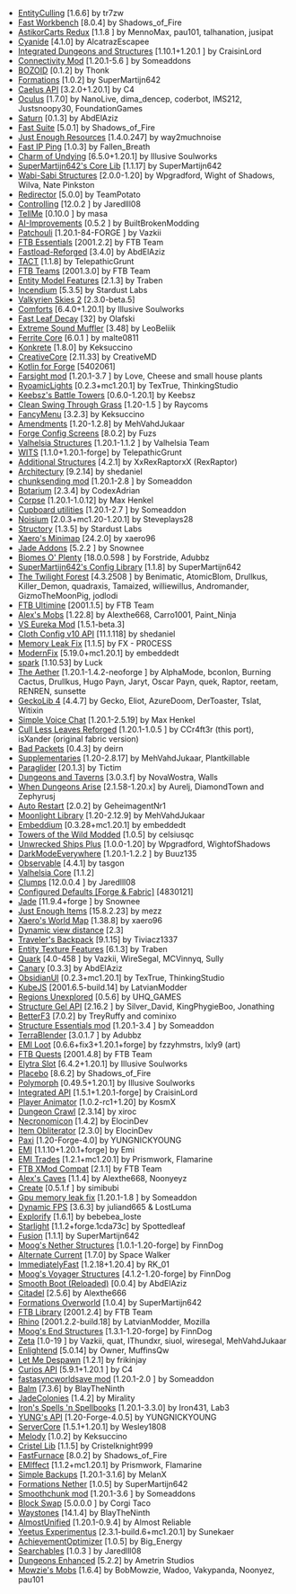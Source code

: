 - [EntityCulling](https://www.curseforge.com/projects/448233) [1.6.6] by tr7zw
- [Fast Workbench](https://www.curseforge.com/projects/288885) [8.0.4] by Shadows_of_Fire
- [AstikorCarts Redux](https://www.curseforge.com/projects/916493) [1.1.8
] by MennoMax, pau101, talhanation, jusipat
- [Cyanide](https://www.curseforge.com/projects/541676) [4.1.0] by AlcatrazEscapee
- [Integrated Dungeons and Structures](https://www.curseforge.com/projects/605375) [1.10.1+1.20.1
] by CraisinLord
- [Connectivity Mod](https://www.curseforge.com/projects/470193) [1.20.1-5.6
] by Someaddons
- [BOZOID](https://www.curseforge.com/projects/885449) [0.1.2] by Thonk
- [Formations](https://www.curseforge.com/projects/915115) [1.0.2] by SuperMartijn642
- [Caelus API](https://www.curseforge.com/projects/308989) [3.2.0+1.20.1] by C4
- [Oculus](https://www.curseforge.com/projects/581495) [1.7.0] by NanoLive, dima_dencep, coderbot, IMS212, Justsnoopy30, FoundationGames
- [Saturn](https://www.curseforge.com/projects/670986) [0.1.3] by AbdElAziz
- [Fast Suite](https://www.curseforge.com/projects/475117) [5.0.1] by Shadows_of_Fire
- [Just Enough Resources](https://www.curseforge.com/projects/240630) [1.4.0.247] by way2muchnoise
- [Fast IP Ping](https://www.curseforge.com/projects/904356) [1.0.3] by Fallen_Breath
- [Charm of Undying](https://www.curseforge.com/projects/316873) [6.5.0+1.20.1] by Illusive Soulworks
- [SuperMartijn642's Core Lib](https://www.curseforge.com/projects/454372) [1.1.17] by SuperMartijn642
- [Wabi-Sabi Structures](https://modrinth.com/mod/Vr3O6THr) [2.0.0-1.20] by Wpgradford, Wight of Shadows, Wilva, Nate Pinkston
- [Redirector](https://www.curseforge.com/projects/877289) [5.0.0] by TeamPotato
- [Controlling](https://www.curseforge.com/projects/250398) [12.0.2
] by Jaredlll08
- [TellMe](https://www.curseforge.com/minecraft/mc-mods/tellme) [0.10.0
] by masa
- [AI-Improvements](https://www.curseforge.com/projects/233019) [0.5.2
] by BuiltBrokenModding
- [Patchouli](https://www.curseforge.com/projects/306770) [1.20.1-84-FORGE
] by Vazkii
- [FTB Essentials](https://www.curseforge.com/projects/410811) [2001.2.2] by FTB Team
- [Fastload-Reforged](https://www.curseforge.com/projects/630620) [3.4.0] by AbdElAziz
- [TACT](https://www.curseforge.com/projects/926263) [1.1.8] by TelepathicGrunt
- [FTB Teams](https://www.curseforge.com/projects/404468) [2001.3.0] by FTB Team
- [Entity Model Features](https://www.curseforge.com/projects/844662) [2.1.3] by Traben
- [Incendium](https://www.curseforge.com/projects/591388) [5.3.5] by Stardust Labs
- [Valkyrien Skies 2](https://www.curseforge.com/projects/258371) [2.3.0-beta.5]
- [Comforts](https://www.curseforge.com/projects/276951) [6.4.0+1.20.1] by Illusive Soulworks
- [Fast Leaf Decay](https://www.curseforge.com/projects/230976) [32] by Olafski
- [Extreme Sound Muffler](https://www.curseforge.com/projects/363363) [3.48] by LeoBeliik
- [Ferrite Core](https://www.curseforge.com/projects/429235) [6.0.1
] by malte0811
- [Konkrete](https://www.curseforge.com/projects/410295) [1.8.0] by Keksuccino
- [CreativeCore](https://www.curseforge.com/projects/257814) [2.11.33] by CreativeMD
- [Kotlin for Forge](https://www.curseforge.com/projects/351264) [5402061]
- [Farsight mod](https://www.curseforge.com/projects/495693) [1.20.1-3.7
] by Love, Cheese and small house plants
- [RyoamicLights](https://www.curseforge.com/projects/913587) [0.2.3+mc1.20.1] by TexTrue, ThinkingStudio
- [Keebsz's Battle Towers](https://www.curseforge.com/projects/655693) [0.6.0-1.20.1] by Keebsz
- [Clean Swing Through Grass](https://www.curseforge.com/projects/915308) [1.20-1.5
] by Raycoms
- [FancyMenu](https://www.curseforge.com/projects/367706) [3.2.3] by Keksuccino
- [Amendments](https://www.curseforge.com/projects/896746) [1.20-1.2.8] by MehVahdJukaar
- [Forge Config Screens](https://www.curseforge.com/projects/544048) [8.0.2] by Fuzs
- [Valhelsia Structures](https://www.curseforge.com/projects/347488) [1.20.1-1.1.2
] by Valhelsia Team
- [WITS](https://www.curseforge.com/projects/909375) [1.1.0+1.20.1-forge] by TelepathicGrunt
- [Additional Structures](https://www.curseforge.com/projects/297680) [4.2.1] by XxRexRaptorxX (RexRaptor)
- [Architectury](https://www.curseforge.com/projects/419699) [9.2.14] by shedaniel
- [chunksending mod](https://www.curseforge.com/projects/831663) [1.20.1-2.8
] by Someaddon
- [Botarium](https://www.curseforge.com/projects/704113) [2.3.4] by CodexAdrian
- [Corpse](https://www.curseforge.com/projects/316582) [1.20.1-1.0.12] by Max Henkel
- [Cupboard utilities](https://www.curseforge.com/projects/326652) [1.20.1-2.7
] by Someaddon
- [Noisium](https://www.curseforge.com/projects/930207) [2.0.3+mc1.20-1.20.1] by Steveplays28
- [Structory](https://www.curseforge.com/projects/636540) [1.3.5] by Stardust Labs
- [Xaero's Minimap](https://www.curseforge.com/projects/263420) [24.2.0] by xaero96
- [Jade Addons](https://www.curseforge.com/projects/583345) [5.2.2
] by Snownee
- [Biomes O' Plenty](https://www.curseforge.com/projects/220318) [18.0.0.598
] by Forstride, Adubbz
- [SuperMartijn642's Config Library](https://www.curseforge.com/projects/438332) [1.1.8] by SuperMartijn642
- [The Twilight Forest](https://www.curseforge.com/projects/227639) [4.3.2508
] by Benimatic, AtomicBlom, Drullkus, Killer_Demon, quadraxis, Tamaized, williewillus, Andromander, GizmoTheMoonPig, jodlodi
- [FTB Ultimine](https://www.curseforge.com/projects/386134) [2001.1.5] by FTB Team
- [Alex's Mobs](https://www.curseforge.com/projects/426558) [1.22.8] by Alexthe668, Carro1001, Paint_Ninja
- [VS Eureka Mod](https://www.curseforge.com/projects/654384) [1.5.1-beta.3]
- [Cloth Config v10 API](https://www.curseforge.com/projects/348521) [11.1.118] by shedaniel
- [Memory Leak Fix](https://modrinth.com/mod/NRjRiSSD) [1.1.5] by FX - PR0CESS
- [ModernFix](https://www.curseforge.com/projects/790626) [5.19.0+mc1.20.1] by embeddedt
- [spark](https://www.curseforge.com/projects/361579) [1.10.53] by Luck
- [The Aether](https://www.curseforge.com/projects/255308) [1.20.1-1.4.2-neoforge
] by AlphaMode, bconlon, Burning Cactus, Drullkus, Hugo Payn, Jaryt, Oscar Payn, quek, Raptor, reetam, RENREN, sunsette
- [GeckoLib 4](https://www.curseforge.com/projects/388172) [4.4.7] by Gecko, Eliot, AzureDoom, DerToaster, Tslat, Witixin
- [Simple Voice Chat](https://www.curseforge.com/projects/416089) [1.20.1-2.5.19] by Max Henkel
- [Cull Less Leaves Reforged](https://www.curseforge.com/projects/840788) [1.20.1-1.0.5
] by CCr4ft3r (this port), isXander (original fabric version)
- [Bad Packets](https://www.curseforge.com/projects/615134) [0.4.3] by deirn
- [Supplementaries](https://www.curseforge.com/projects/412082) [1.20-2.8.17] by MehVahdJukaar, Plantkillable
- [Paraglider](https://www.curseforge.com/projects/289240) [20.1.3] by Tictim
- [Dungeons and Taverns](https://www.curseforge.com/projects/853794) [3.0.3.f] by NovaWostra, Walls
- [When Dungeons Arise](https://www.curseforge.com/projects/442508) [2.1.58-1.20.x] by Aurelj, DiamondTown and Zephyrusj
- [Auto Restart](https://www.curseforge.com/projects/389711) [2.0.2] by GeheimagentNr1
- [Moonlight Library](https://www.curseforge.com/projects/499980) [1.20-2.12.9] by MehVahdJukaar
- [Embeddium](https://www.curseforge.com/projects/908741) [0.3.28+mc1.20.1] by embeddedt
- [Towers of the Wild Modded](https://modrinth.com/mod/54eqfZSC) [1.0.5] by celsiusqc
- [Unwrecked Ships Plus](https://modrinth.com/mod/ae8EZLiC) [1.0.0-1.20] by Wpgradford, WightofShadows
- [DarkModeEverywhere](https://www.curseforge.com/projects/574123) [1.20.1-1.2.2
] by Buuz135
- [Observable](https://www.curseforge.com/projects/509575) [4.4.1] by tasgon
- [Valhelsia Core](https://www.curseforge.com/projects/416935) [1.1.2]
- [Clumps](https://www.curseforge.com/projects/256717) [12.0.0.4
] by Jaredlll08
- [Configured Defaults [Forge & Fabric]](https://www.curseforge.com/projects/930131) [4830121]
- [Jade](https://www.curseforge.com/projects/324717) [11.9.4+forge
] by Snownee
- [Just Enough Items](https://www.curseforge.com/projects/238222) [15.8.2.23] by mezz
- [Xaero's World Map](https://www.curseforge.com/projects/317780) [1.38.8] by xaero96
- [Dynamic view distance](https://www.curseforge.com/projects/366140) [2.3]
- [Traveler's Backpack](https://www.curseforge.com/projects/321117) [9.1.15] by Tiviacz1337
- [Entity Texture Features](https://www.curseforge.com/projects/568563) [6.1.3] by Traben
- [Quark](https://www.curseforge.com/projects/243121) [4.0-458
] by Vazkii, WireSegal, MCVinnyq, Sully
- [Canary](https://www.curseforge.com/projects/665658) [0.3.3] by AbdElAziz
- [ObsidianUI](https://www.curseforge.com/projects/684718) [0.2.3+mc1.20.1] by TexTrue, ThinkingStudio
- [KubeJS](https://www.curseforge.com/projects/238086) [2001.6.5-build.14] by LatvianModder
- [Regions Unexplored](https://www.curseforge.com/projects/659110) [0.5.6] by UHQ_GAMES
- [Structure Gel API](https://www.curseforge.com/projects/378802) [2.16.2
] by Silver_David, KingPhygieBoo, Jonathing
- [BetterF3](https://www.curseforge.com/projects/401648) [7.0.2] by TreyRuffy and cominixo
- [Structure Essentials mod](https://www.curseforge.com/projects/832882) [1.20.1-3.4
] by Someaddon
- [TerraBlender](https://www.curseforge.com/projects/563928) [3.0.1.7
] by Adubbz
- [EMI Loot](https://www.curseforge.com/projects/681783) [0.6.6+fix3+1.20.1+forge] by fzzyhmstrs, lxly9 (art)
- [FTB Quests](https://www.curseforge.com/projects/289412) [2001.4.8] by FTB Team
- [Elytra Slot](https://www.curseforge.com/projects/317716) [6.4.2+1.20.1] by Illusive Soulworks
- [Placebo](https://www.curseforge.com/projects/283644) [8.6.2] by Shadows_of_Fire
- [Polymorph](https://www.curseforge.com/projects/388800) [0.49.5+1.20.1] by Illusive Soulworks
- [Integrated API](https://www.curseforge.com/projects/817709) [1.5.1+1.20.1-forge] by CraisinLord
- [Player Animator](https://www.curseforge.com/projects/658587) [1.0.2-rc1+1.20] by KosmX
- [Dungeon Crawl](https://www.curseforge.com/projects/324973) [2.3.14] by xiroc
- [Necronomicon](https://www.curseforge.com/projects/586157) [1.4.2] by ElocinDev
- [Item Obliterator](https://www.curseforge.com/projects/835861) [2.3.0] by ElocinDev
- [Paxi](https://www.curseforge.com/projects/515708) [1.20-Forge-4.0] by YUNGNICKYOUNG
- [EMI](https://www.curseforge.com/projects/580555) [1.1.10+1.20.1+forge] by Emi
- [EMI Trades](https://www.curseforge.com/projects/735523) [1.2.1+mc1.20.1] by Prismwork, Flamarine
- [FTB XMod Compat](https://www.curseforge.com/projects/889915) [2.1.1] by FTB Team
- [Alex's Caves](https://www.curseforge.com/projects/924854) [1.1.4] by Alexthe668, Noonyeyz
- [Create](https://www.curseforge.com/projects/328085) [0.5.1.f
] by simibubi
- [Gpu memory leak fix](https://www.curseforge.com/projects/882495) [1.20.1-1.8
] by Someaddon
- [Dynamic FPS](https://www.curseforge.com/projects/335493) [3.6.3] by juliand665 & LostLuma
- [Explorify](https://www.curseforge.com/projects/698309) [1.6.1] by bebebea_loste
- [Starlight](https://www.curseforge.com/projects/526854) [1.1.2+forge.1cda73c] by Spottedleaf
- [Fusion](https://www.curseforge.com/projects/854949) [1.1.1] by SuperMartijn642
- [Moog's Nether Structures](https://www.curseforge.com/projects/967466) [1.0.1-1.20-forge] by FinnDog
- [Alternate Current](https://www.curseforge.com/projects/548115) [1.7.0] by Space Walker
- [ImmediatelyFast](https://www.curseforge.com/projects/686911) [1.2.18+1.20.4] by RK_01
- [Moog's Voyager Structures](https://www.curseforge.com/projects/656977) [4.1.2-1.20-forge] by FinnDog
- [Smooth Boot (Reloaded)](https://www.curseforge.com/projects/633412) [0.0.4] by AbdElAziz
- [Citadel](https://www.curseforge.com/projects/331936) [2.5.6] by Alexthe666
- [Formations Overworld](https://www.curseforge.com/projects/915324) [1.0.4] by SuperMartijn642
- [FTB Library](https://www.curseforge.com/projects/404465) [2001.2.4] by FTB Team
- [Rhino](https://www.curseforge.com/projects/416294) [2001.2.2-build.18] by LatvianModder, Mozilla
- [Moog's End Structures](https://www.curseforge.com/projects/892382) [1.3.1-1.20-forge] by FinnDog
- [Zeta](https://www.curseforge.com/projects/968868) [1.0-19
] by Vazkii, quat, IThundxr, siuol, wiresegal, MehVahdJukaar
- [Enlightend](https://www.curseforge.com/projects/502786) [5.0.14] by Owner, MuffinsQw
- [Let Me Despawn](https://www.curseforge.com/projects/663477) [1.2.1] by frikinjay
- [Curios API](https://www.curseforge.com/projects/309927) [5.9.1+1.20.1
] by C4
- [fastasyncworldsave mod](https://www.curseforge.com/projects/951499) [1.20.1-2.0
] by Someaddon
- [Balm](https://www.curseforge.com/projects/531761) [7.3.6] by BlayTheNinth
- [JadeColonies](https://www.curseforge.com/projects/882310) [1.4.2] by Mirality
- [Iron's Spells 'n Spellbooks](https://www.curseforge.com/projects/855414) [1.20.1-3.3.0] by Iron431, Lab3
- [YUNG's API](https://www.curseforge.com/projects/421850) [1.20-Forge-4.0.5] by YUNGNICKYOUNG
- [ServerCore](https://www.curseforge.com/projects/550579) [1.5.1+1.20.1] by Wesley1808
- [Melody](https://www.curseforge.com/projects/938643) [1.0.2] by Keksuccino
- [Cristel Lib](https://www.curseforge.com/projects/856996) [1.1.5] by Cristelknight999
- [FastFurnace](https://www.curseforge.com/projects/299540) [8.0.2] by Shadows_of_Fire
- [EMIffect](https://www.curseforge.com/projects/735528) [1.1.2+mc1.20.1] by Prismwork, Flamarine
- [Simple Backups](https://www.curseforge.com/projects/583228) [1.20.1-3.1.6] by MelanX
- [Formations Nether](https://www.curseforge.com/projects/918840) [1.0.5] by SuperMartijn642
- [Smoothchunk mod](https://www.curseforge.com/projects/582327) [1.20.1-3.6
] by Someaddons
- [Block Swap](https://www.curseforge.com/projects/468893) [5.0.0.0
] by Corgi Taco
- [Waystones](https://www.curseforge.com/projects/245755) [14.1.4] by BlayTheNinth
- [AlmostUnified](https://www.curseforge.com/projects/633823) [1.20.1-0.9.4] by Almost Reliable
- [Yeetus Experimentus](https://www.curseforge.com/projects/635427) [2.3.1-build.6+mc1.20.1] by Sunekaer
- [AchievementOptimizer](https://www.curseforge.com/projects/912788) [1.0.5] by Big_Energy
- [Searchables](https://www.curseforge.com/projects/858542) [1.0.3
] by Jaredlll08
- [Dungeons Enhanced](https://www.curseforge.com/projects/480715) [5.2.2] by Ametrin Studios
- [Mowzie's Mobs](https://www.curseforge.com/projects/250498) [1.6.4] by BobMowzie, Wadoo, Vakypanda, Noonyez, pau101